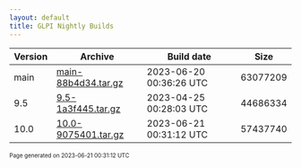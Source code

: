 ```yaml
---
layout: default
title: GLPI Nightly Builds
---
```


Version|Archive|Build date|Size
---|---|---|---
main|[main-88b4d34.tar.gz](main-88b4d34.tar.gz)|2023-06-20 00:36:26 UTC|63077209
9.5|[9.5-1a3f445.tar.gz](9.5-1a3f445.tar.gz)|2023-04-25 00:28:03 UTC|44686334
10.0|[10.0-9075401.tar.gz](10.0-9075401.tar.gz)|2023-06-21 00:31:12 UTC|57437740

<font size="1">Page generated on 2023-06-21 00:31:12 UTC</font>
